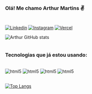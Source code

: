 ### Olá! Me chamo Arthur Martins ✌️

#

[![Linkedin](https://img.shields.io/badge/LinkedIn-0077B5?style=for-the-badge&logo=linkedin&logoColor=white)](https://www.linkedin.com/in/arthur-martins-freire-3b9b75223/)
[![Instagram](https://img.shields.io/badge/Instagram-E4405F?style=for-the-badge&logo=instagram&logoColor=white)](https://www.instagram.com/rutracode/)
[![Vercel](https://img.shields.io/badge/Vercel-000000?style=for-the-badge&logo=vercel&logoColor=white)](https://vercel.com/mfarthur)

![Arthur GitHub stats](https://github-readme-stats.vercel.app/api?username=mfarthur&show_icons=true&theme=dracula)
#

### Tecnologias que já estou usando:

<div style="display: inline_block"><br/>
    <img align="center" alt="html5" src="https://img.shields.io/badge/HTML5-E34F26?style=for-the-badge&logo=html5&logoColor=white"/>
    <img align="center" alt="html5" src="https://img.shields.io/badge/JavaScript-F7DF1E?style=for-the-badge&logo=javascript&logoColor=black"/>
    <img align="center" alt="html5" src="	https://img.shields.io/badge/React-20232A?style=for-the-badge&logo=react&logoColor=61DAFB"/>
    <img align="center" alt="html5" src="https://img.shields.io/badge/Python-3776AB?style=for-the-badge&logo=python&logoColor=white"/>
</div><br>

[![Top Langs](https://github-readme-stats.vercel.app/api/top-langs/?username=mfarthur&layout=compact)](https://github.com/anuraghazra/github-readme-stats)
